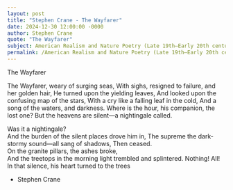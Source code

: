 ```yaml
---
layout: post
title: "Stephen Crane - The Wayfarer"
date: 2024-12-30 12:00:00 -0000
author: Stephen Crane
quote: "The Wayfarer"
subject: American Realism and Nature Poetry (Late 19th–Early 20th century)
permalink: /American Realism and Nature Poetry (Late 19th–Early 20th century)/Stephen Crane/Stephen Crane - The Wayfarer
---
```


The Wayfarer

The Wayfarer, weary of surging seas,
With sighs, resigned to failure, and her golden hair,
He turned upon the yielding leaves,
And looked upon the confusing map of the stars,
With a cry like a falling leaf in the cold,
And a song of the waters, and darkness.
Where is the hour, his companion, the lost one?
But the heavens are silent—a nightingale called.

Was it a nightingale?  
And the burden of the silent places drove him in,
The supreme the dark-stormy sound—all sang of shadows,
Then ceased.  
On the granite pillars, the ashes broke,  
And the treetops in the morning light trembled and splintered.
Nothing! All! In that silence, his heart turned to the trees

- Stephen Crane
